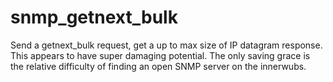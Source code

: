 # snmp_getnext_bulk

Send a getnext_bulk request, get a up to max size of IP datagram response.
This appears to have super damaging potential. The only saving grace is
the relative difficulty of finding an open SNMP server on the innerwubs.
